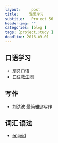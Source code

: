 ```yaml
---
layout:     post
title:     雅思学习
subtitle:   Project 56
header-img: ""
categories: [blog ]
tags: [project,study ]
deadline: 2016-09-01
---
```


## 口语学习
- 扇贝口语
- [口语救生圈][1]

## 写作
- 刘洪波 最简雅思写作

## 词汇 语法
- [engvid][2]


[1]:	http://www.speakingsaver.com/
[2]:	http://www.engvid.com/